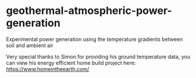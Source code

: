 # geothermal-atmospheric-power-generation
Experimental power generation using the temperature gradients between soil and ambient air

Very special thanks to Simon for providing his ground temperature data, you can view his energy efficient home build project here: https://www.homeintheearth.com/
